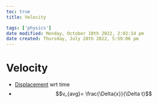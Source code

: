 ```yaml
---
toc: true
title: Velocity

tags: ['physics']
date modified: Monday, October 10th 2022, 2:02:14 pm
date created: Thursday, July 28th 2022, 5:59:06 pm
---
```


# Velocity
- [Displacement](Displacement.md) wrt time
- $$v_{avg}= \frac{\Delta{x}}{\Delta t}$$



